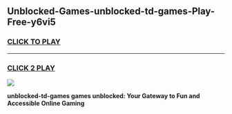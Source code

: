 
## Unblocked-Games-unblocked-td-games-Play-Free-y6vi5
<h3>
<a href="https://premium76.site?title=unblocked-td-games&ref=17A">CLICK TO PLAY</a></h3>
<hr>

<h3>
<a href="https://premium76.site?title=unblocked-td-games&ref=17A">CLICK 2 PLAY</a>
  
</h3>

<a href="https://premium76.site?title=unblocked-td-games&ref=17A"><img src="https://clearcache.store/games.png"></a>


**unblocked-td-games games unblocked: Your Gateway to Fun and Accessible Online Gaming**
